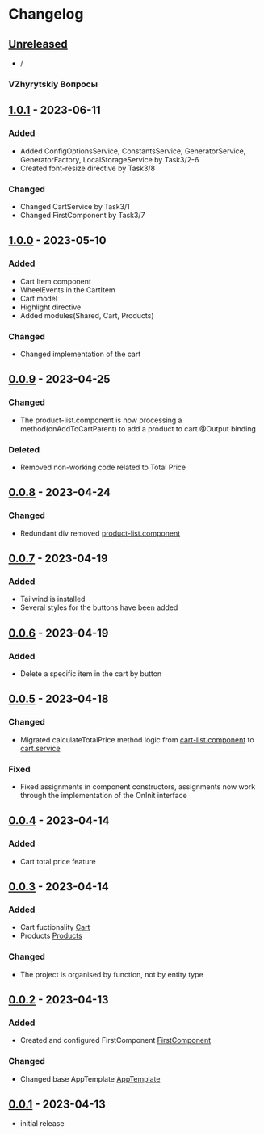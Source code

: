 # Changelog

## [Unreleased]

- /

### VZhyrytskiy Вопросы

## [1.0.1] - 2023-06-11

### Added

- Added ConfigOptionsService, ConstantsService, GeneratorService, GeneratorFactory, LocalStorageService by Task3/2-6
- Created font-resize directive by Task3/8

### Changed

- Changed CartService by Task3/1
- Changed FirstComponent by Task3/7

## [1.0.0] - 2023-05-10

### Added

- Cart Item component
- WheelEvents in the CartItem
- Cart model
- Highlight directive
- Added modules(Shared, Cart, Products)


### Changed

- Changed implementation of the cart

## [0.0.9] - 2023-04-25

### Changed

- The product-list.component is now processing a method(onAddToCartParent) to add a product to cart @Output binding

### Deleted

- Removed non-working code related to Total Price

## [0.0.8] - 2023-04-24

### Changed

- Redundant div removed [product-list.component](src/app/products/components/product-list/product-list.component.html)

## [0.0.7] - 2023-04-19

### Added

- Tailwind is installed
- Several styles for the buttons have been added

## [0.0.6] - 2023-04-19

### Added

- Delete a specific item in the cart by button

## [0.0.5] - 2023-04-18

### Changed

- Migrated calculateTotalPrice method logic from [cart-list.component](./src/app/cart/components/cart-list/cart-list.component.ts) to [cart.service](./src/app/cart/services/cart.service.ts)

### Fixed

- Fixed assignments in component constructors, assignments now work through the implementation of the OnInit interface

## [0.0.4] - 2023-04-14

### Added

- Cart total price feature

## [0.0.3] - 2023-04-14

### Added

- Cart fuctionality [Cart](./src/app/cart/)
- Products [Products](./src/app/products/)

### Changed

- The project is organised by function, not by entity type

## [0.0.2] - 2023-04-13

### Added

- Created and configured FirstComponent [FirstComponent](./src/app/first/)

### Changed

- Changed base AppTemplate [AppTemplate](./src/app/app.component.html)

## [0.0.1] - 2023-04-13

- initial release

<!-- Links -->

[keep a changelog]: https://keepachangelog.com/en/1.0.0/
[semantic versioning]: https://semver.org/spec/v2.0.0.html

<!-- Versions -->

[unreleased]: https://github.com/m-sobur/Angular36-Sobur/compare/v1.0.1...HEAD

[1.0.1]: https://github.com/m-sobur/Angular36-Sobur/compare/v1.0.0...v1.0.1
[1.0.0]: https://github.com/m-sobur/Angular36-Sobur/compare/v0.0.9...v1.0.0
[0.0.9]: https://github.com/m-sobur/Angular36-Sobur/compare/v0.0.8...v0.0.9
[0.0.8]: https://github.com/m-sobur/Angular36-Sobur/compare/v0.0.7...v0.0.8
[0.0.7]: https://github.com/m-sobur/Angular36-Sobur/compare/v0.0.6...v0.0.7
[0.0.6]: https://github.com/m-sobur/Angular36-Sobur/compare/v0.0.5...v0.0.6
[0.0.5]: https://github.com/m-sobur/Angular36-Sobur/compare/v0.0.4...v0.0.5
[0.0.4]: https://github.com/m-sobur/Angular36-Sobur/compare/v0.0.3...v0.0.4
[0.0.3]: https://github.com/m-sobur/Angular36-Sobur/compare/v0.0.2...v0.0.3
[0.0.2]: https://github.com/m-sobur/Angular36-Sobur/compare/v0.0.1...v0.0.2
[0.0.1]: https://github.com/m-sobur/Angular36-Sobur/releases/tag/v0.0.1
